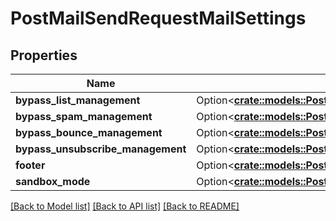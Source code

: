# PostMailSendRequestMailSettings

## Properties

Name | Type | Description | Notes
------------ | ------------- | ------------- | -------------
**bypass_list_management** | Option<[**crate::models::PostMailSendRequestMailSettingsBypassListManagement**](POST_mail_send_request_mail_settings_bypass_list_management.md)> |  | [optional]
**bypass_spam_management** | Option<[**crate::models::PostMailSendRequestMailSettingsBypassSpamManagement**](POST_mail_send_request_mail_settings_bypass_spam_management.md)> |  | [optional]
**bypass_bounce_management** | Option<[**crate::models::PostMailSendRequestMailSettingsBypassBounceManagement**](POST_mail_send_request_mail_settings_bypass_bounce_management.md)> |  | [optional]
**bypass_unsubscribe_management** | Option<[**crate::models::PostMailSendRequestMailSettingsBypassUnsubscribeManagement**](POST_mail_send_request_mail_settings_bypass_unsubscribe_management.md)> |  | [optional]
**footer** | Option<[**crate::models::PostMailSendRequestMailSettingsFooter**](POST_mail_send_request_mail_settings_footer.md)> |  | [optional]
**sandbox_mode** | Option<[**crate::models::PostMailSendRequestMailSettingsSandboxMode**](POST_mail_send_request_mail_settings_sandbox_mode.md)> |  | [optional]

[[Back to Model list]](../README.md#documentation-for-models) [[Back to API list]](../README.md#documentation-for-api-endpoints) [[Back to README]](../README.md)


